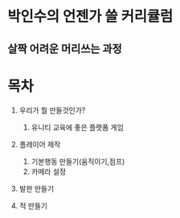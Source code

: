 박인수의 언젠가 쓸 커리큘럼
=======================
살짝 어려운 머리쓰는 과정
----------------
# 목차  

1. 우리가 뭘 만들것인가?
   1. 유니티 교육에 좋은 플랫폼 게임
   
2. 플레이어 제작
   1. 기본행동 만들기(움직이기,점프)  
   2. 카메라 설정

2. 발판 만들기

3. 적 만들기
